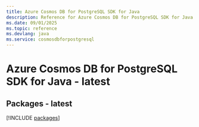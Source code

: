 ```yaml
---
title: Azure Cosmos DB for PostgreSQL SDK for Java
description: Reference for Azure Cosmos DB for PostgreSQL SDK for Java
ms.date: 09/01/2025
ms.topic: reference
ms.devlang: java
ms.service: cosmosdbforpostgresql
---
```

# Azure Cosmos DB for PostgreSQL SDK for Java - latest
## Packages - latest
[!INCLUDE [packages](cosmos-db-for-postgresql-index.md)]